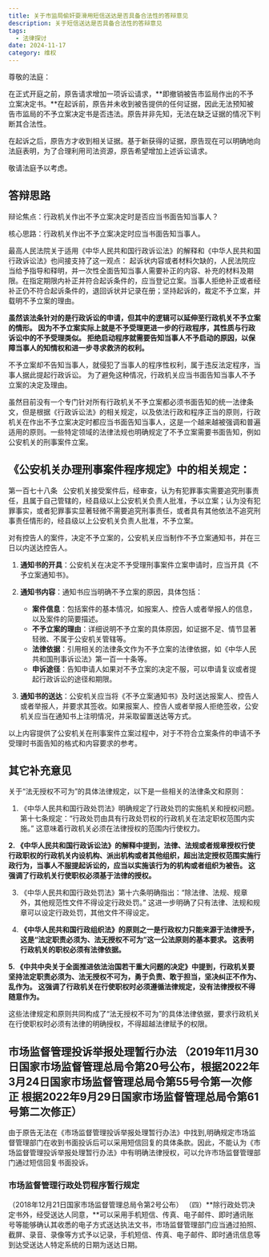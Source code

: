```yaml
---
title: 关于市监局偷奸耍滑用短信送达是否具备合法性的答辩意见
description: 关于短信送达是否具备合法性的答辩意见
tags:
  - 法律探讨
date: 2024-11-17
category: 维权
---
```

尊敬的法庭：

在正式开庭之前，原告请求增加一项诉讼请求，**即撤销被告市监局作出的不予立案决定书。**在起诉前，原告并未收到被告提供的任何证据，因此无法预知被告市监局的不予立案决定书是否违法。原告并非先知，无法在缺乏证据的情况下判断其合法性。

在起诉之后，原告方才收到相关证据。基于新获得的证据，原告现在可以明确地向法庭表明，为了合理利用司法资源，原告希望增加上述诉讼请求。

敬请法庭予以考虑。


## 答辩思路


辩论焦点：行政机关作出不予立案决定时是否应当书面告知当事人？

核心思路：行政机关作出不予立案决定时应当书面告知当事人。


最高人民法院关于适用《中华人民共和国行政诉讼法》的解释和《中华人民共和国行政诉讼法》也间接支持了这一观点：
起诉状内容或者材料欠缺的，人民法院应当给予指导和释明，并一次性全面告知当事人需要补正的内容、补充的材料及期限。在指定期限内补正并符合起诉条件的，应当登记立案。当事人拒绝补正或者经补正仍不符合起诉条件的，退回诉状并记录在册；坚持起诉的，裁定不予立案，并载明不予立案的理由。

**虽然该法条针对的是行政诉讼的申请，但其中的逻辑可以延伸至行政机关不予立案的情形。 因为不予立案实际上就是不予受理更进一步的行政程序，其性质与行政诉讼中的不予受理类似。 拒绝启动程序就需要告知当事人不予启动的原因，以保障当事人的知情权和进一步寻求救济的权利。**

不予立案却不告知当事人，就侵犯了当事人的程序性权利，属于违反法定程序，当事人据此提起行政诉讼。 为了避免这种情况，行政机关应当书面告知当事人不予立案的决定及理由。

虽然目前没有一个专门针对所有行政机关不予立案都必须书面告知的统一法律条文，但是根据《行政诉讼法》的相关规定，以及依法行政和程序正当的原则，行政机关在作出不予立案决定时都应当书面告知当事人，这是一个越来越被强调和普遍适用的原则。一些特定领域的法律法规也明确规定了不予立案需要书面告知，例如公安机关的刑事案件立案。


## 《公安机关办理刑事案件程序规定》中的相关规定：
第一百七十八条  公安机关接受案件后，经审查，认为有犯罪事实需要追究刑事责任，且属于自己管辖的，经县级以上公安机关负责人批准，予以立案；认为没有犯罪事实，或者犯罪事实显著轻微不需要追究刑事责任，或者具有其他依法不追究刑事责任情形的，经县级以上公安机关负责人批准，不予立案。

对有控告人的案件，决定不予立案的，公安机关应当制作不予立案通知书，并在三日以内送达控告人。

1. **通知书的开具**：公安机关在决定不予受理刑事案件立案申请时，应当开具《不予立案通知书》。

2. **通知书内容**：通知书应当明确不予立案的原因，具体包括：
   - **案件信息**：包括案件的基本情况，如报案人、控告人或者举报人的信息，以及案件的简要描述。
   - **不予立案的理由**：详细说明不予立案的具体原因，如证据不足、情节显著轻微、不属于公安机关管辖等。
   - **法律依据**：引用相关的法律条文作为不予立案的法律依据，如《中华人民共和国刑事诉讼法》第一百一十条等。
   - **申诉途径**：告知申请人如果对不予立案的决定不服，可以申请复议或者提起行政诉讼的途径和期限。

3. **通知书的送达**：公安机关应当将《不予立案通知书》及时送达报案人、控告人或者举报人，并要求其签收。如果报案人、控告人或者举报人拒绝签收，公安机关应当在通知书上注明情况，并采取留置送达等方式。

以上内容提供了公安机关在刑事案件立案过程中，对于不符合立案条件的申请不予受理时书面告知的格式和内容要求的参考。

## 其它补充意见 

关于“法无授权不可为”的具体法律规定，以下是一些相关的法律条文和原则：

1. 《中华人民共和国行政处罚法》明确规定了行政处罚的实施机关和授权问题。第十七条规定：“行政处罚由具有行政处罚权的行政机关在法定职权范围内实施。” 这意味着行政机关必须在法律授权的范围内行使权力。

**2. 《中华人民共和国行政诉讼法》的解释中提到，法律、法规或者规章授权行使行政职权的行政机关内设机构、派出机构或者其他组织，超出法定授权范围实施行政行为，当事人不服提起诉讼的，应当以实施该行为的机构或者组织为被告。 这强调了行政机关行使职权必须基于法律的授权。**

3. 《中华人民共和国行政处罚法》第十六条明确指出：“除法律、法规、规章外，其他规范性文件不得设定行政处罚。” 这进一步明确了只有法律、法规和规章可以设定行政处罚，其他文件不得设定。

4. **《中华人民共和国行政组织法》的原则之一是行政权力只能来源于法律授予，这是“法定职责必须为、法无授权不可为”这一公法原则的基本要求。 这表明行政机关的职权必须有法律依据。**

**5. 《中共中央关于全面推进依法治国若干重大问题的决定》中提到，行政机关要坚持法定职责必须为、法无授权不可为，勇于负责、敢于担当，坚决纠正不作为、乱作为。 这强调了行政机关在行使职权时必须遵循法律规定，没有法律授权不得随意作为。**

这些法律规定和原则共同构成了“法无授权不可为”的具体法律依据，要求行政机关在行使职权时必须有法律的明确授权，不得超越法律赋予的权限。


## 市场监督管理投诉举报处理暂行办法 （2019年11月30日国家市场监督管理总局令第20号公布，根据2022年3月24日国家市场监督管理总局令第55号令第一次修正 根据2022年9月29日国家市场监督管理总局令第61号第二次修正）

由于原告无法在《市场监督管理投诉举报处理暂行办法》中找到,明确规定市场监督管理部门在收到书面投诉后可以采用短信回复的具体条款。因此，不能认为《市场监督管理投诉举报处理暂行办法》中有明确法律授权，可以允许市场监督管理部门通过短信回复书面投诉。

### 市场监督管理行政处罚程序暂行规定

（2018年12月21日国家市场监督管理总局令第2号公布）
（四）**除行政处罚决定书外，经受送达人同意，**可以采用手机短信、传真、电子邮件、即时通讯账号等能够确认其收悉的电子方式送达执法文书，市场监督管理部门应当通过拍照、截屏、录音、录像等方式予以记录，手机短信、传真、电子邮件、即时通讯信息等到达受送达人特定系统的日期为送达日期。



